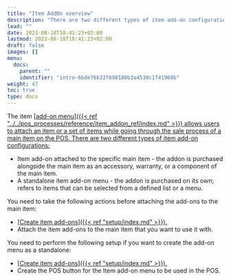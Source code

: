 ```yaml
---
title: "Item AddOn overview"
description: "There are two different types of item add-on configurations described in more detail in this article."
lead: ""
date: 2023-08-18T10:41:23+02:00
lastmod: 2023-08-18T10:41:23+02:00
draft: false
images: []
menu:
  docs:
    parent: ""
    identifier: "intro-6bde76b32f698180b3a4530c1f41968b"
weight: 47
toc: true
type: docs
---
```


The item [<ins>add-on menu<ins>]({{< ref "../../pos_processes/reference/item_addon_ref/index.md" >}}) allows users to attach an item or a set of items while going through the sale process of a main item on the POS. There are two different types of item add-on configurations:

- Item add-on attached to the specific main item - the addon is purchased alongside the main item as an accessory, warranty, or a component of the main item.
- A standalone item add-on menu - the addon is purchased on its own; refers to items that can be selected from a defined list or a menu. 

You need to take the following actions before attaching the add-ons to the main item:

- [<ins>Create item add-ons<ins>]({{< ref "setup/index.md" >}}).
- Attach the item add-ons to the main item that you want to use it with.

You need to perform the following setup if you want to create the add-on menu as a standalone:

- [<ins>Create item add-ons<ins>]({{< ref "setup/index.md" >}}).
- Create the POS button for the Item add-on menu to be used in the POS.

